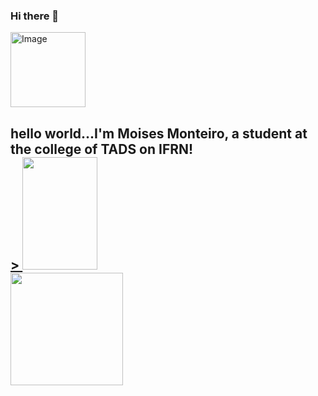 ### Hi there 👋


<img src="https://octodex.github.com/images/Fintechtocat.png" alt="Image" height="120" width="120">

<h2>hello world...I'm Moises Monteiro, a student at the college of TADS on IFRN!</>
<div>
  <a href="https://github.com/MoisesMonter">>
  <img height="180em" src="https://github-readme-stats.vercel.app/api/top-langs/?username=Moises&layout=compact&langs_count=7&theme=midnight-purple&include_all_commits=true&count_private=true" height="180em"  height="50" width="120"/>

<div>
  <img src="https://github-readme-streak-stats.herokuapp.com?user=MoisesMonter&theme=midnight-purple&date_format=M%20j%5B%2C%20Y%5D&border=C408DD&sideNums=3F0BDD&fire=28078D" height="180em"
 />

  
  
<br>
